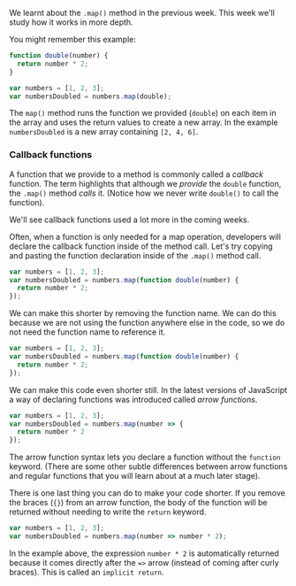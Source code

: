 We learnt about the `.map()` method in the previous week. This week we'll study how it works in more depth.

You might remember this example:

```js
function double(number) {
  return number * 2;
}

var numbers = [1, 2, 3];
var numbersDoubled = numbers.map(double);
```

The `map()` method runs the function we provided (`double`) on each item in the array and uses the return values to create a new array. In the example `numbersDoubled` is a new array containing `[2, 4, 6]`.

### Callback functions

A function that we provide to a method is commonly called a _callback_ function. The term highlights that although we _provide_ the `double` function, the `.map()` method _calls_ it. (Notice how we never write `double()` to call the function).

We'll see callback functions used a lot more in the coming weeks. 

Often, when a function is only needed for a map operation, developers will declare the callback function inside of the method call. Let's try copying and pasting the function declaration inside of the `.map()` method call.

```js
var numbers = [1, 2, 3];
var numbersDoubled = numbers.map(function double(number) {
  return number * 2;
});
```

We can make this shorter by removing the function name. We can do this because we are not using the function anywhere else in the code, so we do not need the function name to reference it.

```js
var numbers = [1, 2, 3];
var numbersDoubled = numbers.map(function double(number) {
  return number * 2;
});
```

We can make this code even shorter still. In the latest versions of JavaScript a way of declaring functions was introduced called _arrow functions_. 

```js
var numbers = [1, 2, 3];
var numbersDoubled = numbers.map(number => {
  return number * 2
});
```

The arrow function syntax lets you declare a function without the `function` keyword. (There are some other subtle differences between arrow functions and regular functions that you will learn about at a much later stage).

There is one last thing you can do to make your code shorter. If you remove the braces (`{}`) from an arrow function, the body of the function will be returned without needing to write the `return` keyword.

```js
var numbers = [1, 2, 3];
var numbersDoubled = numbers.map(number => number * 2);
```

In the example above, the expression `number * 2` is automatically returned because it comes directly after the `=>` arrow (instead of coming after curly braces). This is called an `implicit return`.